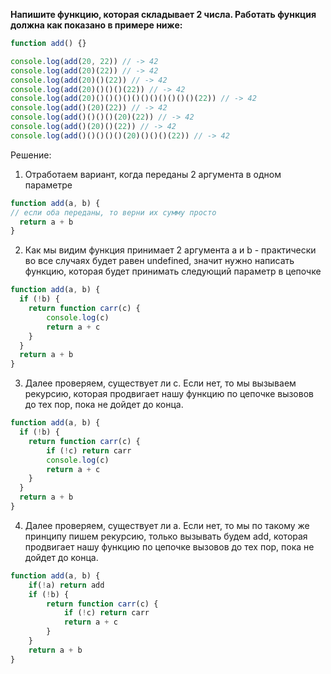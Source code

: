 **Напишите функцию, которая складывает 2 числа. Работать функция должна как показано в примере ниже:**

```javascript
function add() {} 

console.log(add(20, 22)) // -> 42 
console.log(add(20)(22)) // -> 42 
console.log(add(20)()(22)) // -> 42 
console.log(add(20)()()()(22)) // -> 42 
console.log(add(20)()()()()()()()()()()()(22)) // -> 42 
console.log(add()(20)(22)) // -> 42 
console.log(add()()()()(20)(22)) // -> 42 
console.log(add()(20)()(22)) // -> 42 
console.log(add()()()()()(20)()()()(22)) // -> 42
```

Решение: 
1. Отработаем вариант, когда переданы 2 аргумента в одном параметре
```javascript
function add(a, b) {
// если оба переданы, то верни их сумму просто
  return a + b
}
```

2. Как мы видим функция принимает 2 аргумента a и b - практически во все случаях будет равен undefined, значит нужно написать функцию, которая будет принимать следующий параметр в цепочке
```javascript
function add(a, b) {
  if (!b) {
    return function carr(c) {
		console.log(c)
	    return a + c
    }
  }
  return a + b
}
```
3. Далее проверяем, существует ли c. Если нет, то мы вызываем рекурсию, которая продвигает нашу функцию по цепочке вызовов до тех пор, пока не дойдет до конца.
```javascript
function add(a, b) {
  if (!b) {
    return function carr(c) {
	    if (!c) return carr
		console.log(c)
	    return a + c
    }
  }
  return a + b
}
```
4. Далее проверяем, существует ли a. Если нет, то мы по такому же принципу пишем рекурсию, только вызывать будем add, которая продвигает нашу функцию по цепочке вызовов до тех пор, пока не дойдет до конца.
```javascript
function add(a, b) {
	if(!a) return add
	if (!b) {
	    return function carr(c) {
		    if (!c) return carr
			return a + c
	    }
	}
	return a + b
}
```



